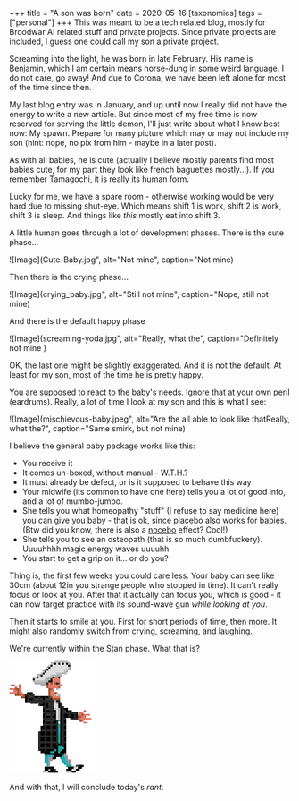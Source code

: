 +++
title =  "A son was born"
date = 2020-05-16
[taxonomies]
tags = ["personal"]
+++
This was meant to be a tech related blog, mostly for Broodwar AI related stuff and private projects. Since private projects are included, I guess one could call my son a private project.

Screaming into the light, he was born in late February. His name is Benjamin, which I am certain means horse-dung in some weird language. I do not care, go away! And due to Corona, we have been left alone for most of the time since then.

My last blog entry was in January, and up until now I really did not have the energy to write a new article. But since most of my free time is now reserved for serving the little demon, I'll just write about what 
I know best now: My spawn. Prepare for many picture which may or may not include my son (hint: nope, no pix from him - maybe in a later post).

As with all babies, he is cute (actually I believe mostly parents find most babies cute, for my part they look like french baguettes mostly...). If you remember Tamagochi, it is really its human form.

Lucky for me, we have a spare room - otherwise working would be very hard due to missing shut-eye. Which means shift 1 is work, shift 2 is work, shift 3 is sleep. And things like *this* mostly eat into shift 3.

A little human goes through a lot of development phases. There is the cute phase...

![Image](Cute-Baby.jpg", alt="Not mine", caption="Not mine)

Then there is the crying phase...

![Image](crying_baby.jpg", alt="Still not mine", caption="Nope, still not mine)

And there is the default happy phase

![Image](screaming-yoda.jpg", alt="Really, what the", caption="Definitely not mine )

OK, the last one might be slightly exaggerated. And it is not the default. At least for my son, most of the time he is pretty happy.

You are supposed to react to the baby's needs. Ignore that at your own peril (eardrums). Really, a lot of time I look at my son and this is what I see:

![Image](mischievous-baby.jpeg", alt="Are the all able to look like thatReally, what the?", caption="Same smirk, but not mine)

I believe the general baby package works like this:
* You receive it
* It comes un-boxed, without manual - W.T.H.?
* It must already be defect, or is it supposed to behave this way
* Your midwife (its common to have one here) tells you a lot of good info, and a lot of mumbo-jumbo.
* She tells you what homeopathy "stuff" (I refuse to say medicine here) you can give you baby - that is ok, since placebo also works for babies. (Btw did you know, there is also a [nocebo](https://en.wikipedia.org/wiki/Nocebo) effect? Cool!)
* She tells you to see an osteopath (that is so much dumbfuckery). Uuuuhhhh magic energy waves uuuuhh
* You start to get a grip on it... or do you?

Thing is, the first few weeks you could care less. Your baby can see like 30cm (about 12in you strange people who stopped in time). It can't really focus or look at you.
After that it actually can focus you, which is good - it can now target practice with its sound-wave gun _while looking at you_.

Then it starts to smile at you. First for short periods of time, then more. It might also randomly switch from crying, screaming, and laughing.

We're currently within the Stan phase. What that is?

![Stan](stan.gif)

And with that, I will conclude today's *rant*.

